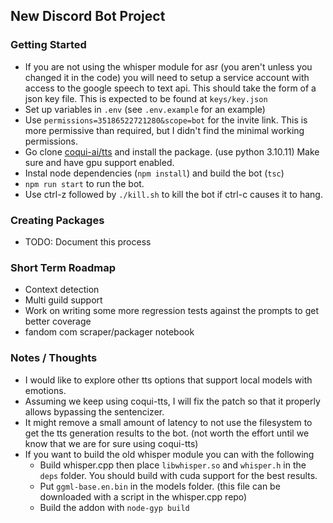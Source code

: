 ## New Discord Bot Project

### Getting Started

- If you are not using the whisper module for asr (you aren't unless you changed it in the code) you will need to setup a service account with access to the google speech to text api. This should take the form of a json key file. This is expected to be found at `keys/key.json`
- Set up variables in `.env` (see `.env.example` for an example)
- Use `permissions=35186522721280&scope=bot` for the invite link. This is more permissive than required, but I didn't find the minimal working permissions.
- Go clone [coqui-ai/tts](https://github.com/coqui-ai/TTS) and install the package. (use python 3.10.11) Make sure and have gpu support enabled.
- Instal node dependencies (`npm install`) and build the bot (`tsc`)
- `npm run start` to run the bot.
- Use ctrl-z followed by `./kill.sh` to kill the bot if ctrl-c causes it to hang.

### Creating Packages

- TODO: Document this process

### Short Term Roadmap

- Context detection
- Multi guild support
- Work on writing some more regression tests against the prompts to get better coverage
- fandom com scraper/packager notebook

### Notes / Thoughts

- I would like to explore other tts options that support local models with emotions.
- Assuming we keep using coqui-tts, I will fix the patch so that it properly allows bypassing the sentencizer.
- It might remove a small amount of latency to not use the filesystem to get the tts generation results to the bot. (not worth the effort until we know that we are for sure using coqui-tts)
- If you want to build the old whisper module you can with the following
  - Build whisper.cpp then place `libwhisper.so` and `whisper.h` in the `deps` folder. You should build with cuda support for the best results.
  - Put `ggml-base.en.bin` in the models folder. (this file can be downloaded with a script in the whisper.cpp repo)
  - Build the addon with `node-gyp build`